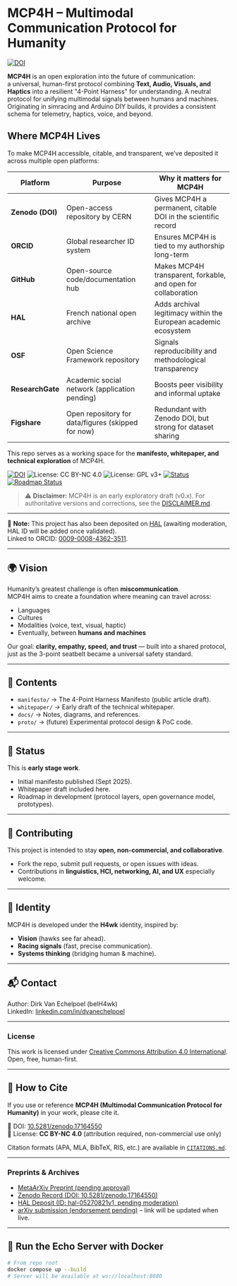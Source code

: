 # MCP4H – Multimodal Communication Protocol for Humanity

[![DOI](https://zenodo.org/badge/1060606240.svg)](https://doi.org/10.5281/zenodo.17164549)

**MCP4H** is an open exploration into the future of communication:  
a universal, human-first protocol combining **Text, Audio, Visuals, and Haptics** into a resilient "4-Point Harness" for understanding. 
A neutral protocol for unifying multimodal signals between humans and machines.
Originating in simracing and Arduino DIY builds, it provides a consistent schema for telemetry, haptics, voice, and beyond.

## Where MCP4H Lives

To make MCP4H accessible, citable, and transparent, we’ve deposited it across multiple open platforms:

| Platform   | Purpose                                | Why it matters for MCP4H |
|------------|----------------------------------------|---------------------------|
| **Zenodo (DOI)** | Open-access repository by CERN | Gives MCP4H a permanent, citable DOI in the scientific record |
| **ORCID** | Global researcher ID system | Ensures MCP4H is tied to my authorship long-term |
| **GitHub** | Open-source code/documentation hub | Makes MCP4H transparent, forkable, and open for collaboration |
| **HAL** | French national open archive | Adds archival legitimacy within the European academic ecosystem |
| **OSF** | Open Science Framework repository | Signals reproducibility and methodological transparency |
| **ResearchGate** | Academic social network (application pending) | Boosts peer visibility and informal uptake |
| **Figshare** | Open repository for data/figures (skipped for now) | Redundant with Zenodo DOI, but strong for dataset sharing |


This repo serves as a working space for the **manifesto, whitepaper, and technical exploration** of MCP4H.

[![DOI](https://zenodo.org/badge/DOI/YOUR-DOI-HERE.svg)](https://doi.org/YOUR-DOI-HERE)
![License: CC BY-NC 4.0](https://img.shields.io/badge/docs-CC_BY--NC_4.0-lightgrey)
![License: GPL v3+](https://img.shields.io/badge/code-GPLv3+-blue)
[![Status](https://img.shields.io/badge/Status-Preprint-blue)]()
[![Roadmap Status](https://img.shields.io/badge/Roadmap-Exploratory%20Draft-orange)](ROADMAP.md)

> ⚠️ **Disclaimer:** MCP4H is an early exploratory draft (v0.x). For authoritative versions and corrections, see the [DISCLAIMER.md](DISCLAIMER.md).

---
📌 **Note:** This project has also been deposited on [HAL](https://hal.science/) (awaiting moderation, HAL ID will be added once validated).  
Linked to ORCID: [0009-0008-4362-3511](https://orcid.org/0009-0008-4362-3511).  

---

## 🌍 Vision
Humanity’s greatest challenge is often **miscommunication**.  
MCP4H aims to create a foundation where meaning can travel across:
- Languages
- Cultures
- Modalities (voice, text, visual, haptic)
- Eventually, between **humans and machines**

Our goal: **clarity, empathy, speed, and trust** — built into a shared protocol,  
just as the 3-point seatbelt became a universal safety standard.

---

## 📄 Contents
- `manifesto/` → The 4-Point Harness Manifesto (public article draft).  
- `whitepaper/` → Early draft of the technical whitepaper.  
- `docs/` → Notes, diagrams, and references.  
- `proto/` → (future) Experimental protocol design & PoC code.

---

## 🚀 Status
This is **early stage work**.  
- Initial manifesto published (Sept 2025).  
- Whitepaper draft included here.  
- Roadmap in development (protocol layers, open governance model, prototypes).  

---

## 🤝 Contributing
This project is intended to stay **open, non-commercial, and collaborative**.  
- Fork the repo, submit pull requests, or open issues with ideas.  
- Contributions in **linguistics, HCI, networking, AI, and UX** especially welcome.  

---

## 🦅 Identity
MCP4H is developed under the **H4wk** identity, inspired by:  
- **Vision** (hawks see far ahead).  
- **Racing signals** (fast, precise communication).  
- **Systems thinking** (bridging human & machine).

---

## 📬 Contact
Author: Dirk Van Echelpoel (belH4wk)  
LinkedIn: [linkedin.com/in/dvanechelpoel](https://www.linkedin.com/in/dvanechelpoel)  

---

### License
This work is licensed under [Creative Commons Attribution 4.0 International](https://creativecommons.org/licenses/by/4.0/).  
Open, free, human-first.

---

## 📖 How to Cite

If you use or reference **MCP4H (Multimodal Communication Protocol for Humanity)** in your work, please cite it.

🔖 DOI: [10.5281/zenodo.17164550](https://doi.org/10.5281/zenodo.17164550)  
📜 License: **CC BY-NC 4.0** (attribution required, non-commercial use only)

Citation formats (APA, MLA, BibTeX, RIS, etc.) are available in [`CITATIONS.md`](CITATIONS.md).

---

### Preprints & Archives
- [MetaArXiv Preprint (pending approval)](https://osf.io/preprints/metaarxiv/mhsgv_v1)
- [Zenodo Record (DOI: 10.5281/zenodo.17164550)](https://doi.org/10.5281/zenodo.17164550)
- [HAL Deposit (ID: hal-05270821v1, pending moderation)](https://hal.science/hal-05270821v1)  
- [arXiv submission (endorsement pending)](https://arxiv.org) – link will be updated when live.

---

## 🐳 Run the Echo Server with Docker
```bash
# From repo root
docker compose up --build
# Server will be available at ws://localhost:8080
```
